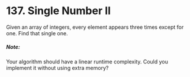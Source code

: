 # 137. Single Number II
Given an array of integers, every element appears three times except for one. Find that single one.

##### Note:

Your algorithm should have a linear runtime complexity. Could you implement it without using extra memory?